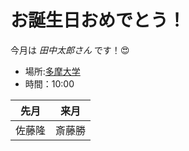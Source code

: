 # お誕生日おめでとう！

今月は *田中太郎さん* です！:heart_eyes:

* 場所:[多摩大学](http://www.tama.ac.jp/)
* 時間：10:00


| 先月　|  来月　|
-------|---------
| 佐藤隆 | 斎藤勝 |


